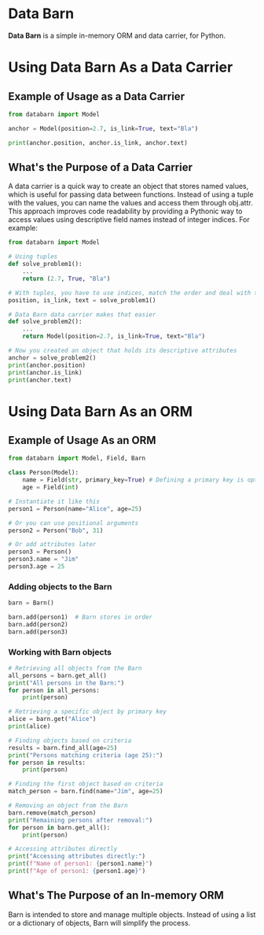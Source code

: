 # Data Barn
**Data Barn** is a simple in-memory ORM and data carrier, for Python.


# Using Data Barn As a Data Carrier
## Example of Usage as a Data Carrier

```Python
from databarn import Model

anchor = Model(position=2.7, is_link=True, text="Bla")

print(anchor.position, anchor.is_link, anchor.text)
```

## What's the Purpose of a Data Carrier
A data carrier is a quick way to create an object that stores named values, which is useful for passing data between functions. Instead of using a tuple with the values, you can name the values and access them through obj.attr. This approach improves code readability by providing a Pythonic way to access values using descriptive field names instead of integer indices. For example:

```Python
from databarn import Model

# Using tuples
def solve_problem1():
    ...
    return (2.7, True, "Bla")

# With tuples, you have to use indices, match the order and deal with the names
position, is_link, text = solve_problem1()

# Data Barn data carrier makes that easier
def solve_problem2():
    ...
    return Model(position=2.7, is_link=True, text="Bla")

# Now you created an object that holds its descriptive attributes
anchor = solve_problem2()
print(anchor.position)
print(anchor.is_link)
print(anchor.text)
```

# Using Data Barn As an ORM

## Example of Usage As an ORM

```Python
from databarn import Model, Field, Barn

class Person(Model):
    name = Field(str, primary_key=True) # Defining a primary key is optional
    age = Field(int)

# Instantiate it like this
person1 = Person(name="Alice", age=25)

# Or you can use positional arguments
person2 = Person("Bob", 31)

# Or add attributes later
person3 = Person()
person3.name = "Jim"
person3.age = 25
```

### Adding objects to the Barn
```Python
barn = Barn()

barn.add(person1)  # Barn stores in order
barn.add(person2)
barn.add(person3)
```

### Working with Barn objects
```Python
# Retrieving all objects from the Barn
all_persons = barn.get_all()
print("All persons in the Barn:")
for person in all_persons:
    print(person)

# Retrieving a specific object by primary key
alice = barn.get("Alice")
print(alice)

# Finding objects based on criteria
results = barn.find_all(age=25)
print("Persons matching criteria (age 25):")
for person in results:
    print(person)

# Finding the first object based on criteria
match_person = barn.find(name="Jim", age=25)

# Removing an object from the Barn
barn.remove(match_person)
print("Remaining persons after removal:")
for person in barn.get_all():
    print(person)

# Accessing attributes directly
print("Accessing attributes directly:")
print(f"Name of person1: {person1.name}")
print(f"Age of person1: {person1.age}")
```

## What's The Purpose of an In-memory ORM

Barn is intended to store and manage multiple objects. Instead of using a list or a dictionary of objects, Barn will simplify the process.

